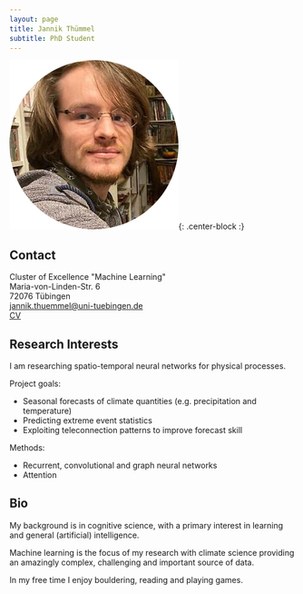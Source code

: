 ```yaml
---
layout: page
title: Jannik Thümmel
subtitle: PhD Student
---
```

![JT-ProfilePic](/img/jt_profile_pic.png){: .center-block :}


## Contact
Cluster of Excellence "Machine Learning"  
Maria-von-Linden-Str. 6  
72076 Tübingen  
[jannik.thuemmel@uni-tuebingen.de](mailto:jannik.thuemmel@uni-tuebingen.de)  
[CV](/files/thuemmel_cv.pdf)  


## Research Interests
I am researching spatio-temporal neural networks for physical processes. 

Project goals:
- Seasonal forecasts of climate quantities (e.g. precipitation and temperature)
- Predicting extreme event statistics
- Exploiting teleconnection patterns to improve forecast skill

Methods:
- Recurrent, convolutional and graph neural networks
- Attention

## Bio
My background is in cognitive science, with a primary interest in learning and
general (artificial) intelligence. 

Machine learning is the focus of my research with climate science providing an
amazingly complex, challenging and important source of data.

In my free time I enjoy bouldering, reading and playing games.
